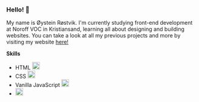 ### Hello! 👋

My name is Øystein Røstvik. I'm currently studying front-end development at Noroff VOC in Kristiansand, learning all about designing and building websites.  You can take a look at all my previous projects and more by visiting my website [here!](https://portfolio-oystein-rostvik.netlify.app)

**Skills**
* HTML <img height=20 src="https://cdn.jsdelivr.net/gh/devicons/devicon/icons/html5/html5-original.svg" />
* CSS <img height=20 src="https://cdn.jsdelivr.net/gh/devicons/devicon/icons/css3/css3-original.svg" />
* Vanilla JavaScript <img height=20 src="https://cdn.jsdelivr.net/gh/devicons/devicon/icons/javascript/javascript-original.svg" />
* <img height=20 src="https://cdn.jsdelivr.net/gh/devicons/devicon/icons/wordpress/wordpress-plain.svg" />

<!--
**Tanix98/Tanix98** is a ✨ _special_ ✨ repository because its `README.md` (this file) appears on your GitHub profile.

Here are some ideas to get you started:

- 🔭 I’m currently working on ...
- 🌱 I’m currently learning ...
- 👯 I’m looking to collaborate on ...
- 🤔 I’m looking for help with ...
- 💬 Ask me about ...
- 📫 How to reach me: ...
- 😄 Pronouns: ...
- ⚡ Fun fact: ...
-->
